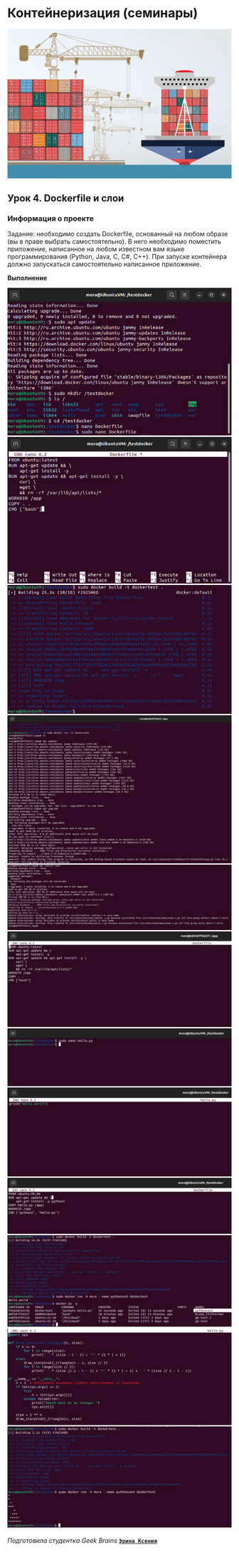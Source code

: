 ﻿# Контейнеризация (семинары)


![picture for containerization](img/bd786e1b-aac5-4164-a56e-ccae5c3d6864.jpeg)

## Урок 4. Dockerfile и слои

### **Информация о проекте**

Задание: необходимо создать Dockerfile, основанный на любом образе (вы в праве выбрать самостоятельно).
В него необходимо поместить приложение, написанное на любом известном вам языке программирования (Python, Java, C, С#, C++).
При запуске контейнера должно запускаться самостоятельно написанное приложение.

**Выполнение**

![picture1](img/Screenshot_1.png)
![picture2](img/Screenshot_2.png)
![picture3](img/Screenshot_3.png)
![picture4](img/Screenshot_4.png)
![picture5](img/Screenshot_5.png)
![picture6](img/Screenshot_6.png)
![picture7](img/Screenshot_7.png)
![picture8](img/Screenshot_8.png)
![picture9](img/Screenshot_9.png)
![picture10](img/Screenshot_10.png)
![picture12](img/Screenshot_12.png)
![picture11](img/Screenshot_11.png)

*Подготовила студентка Geek Brains* [**`Эрина Ксения`**](https://github.com/MoraKsu)
